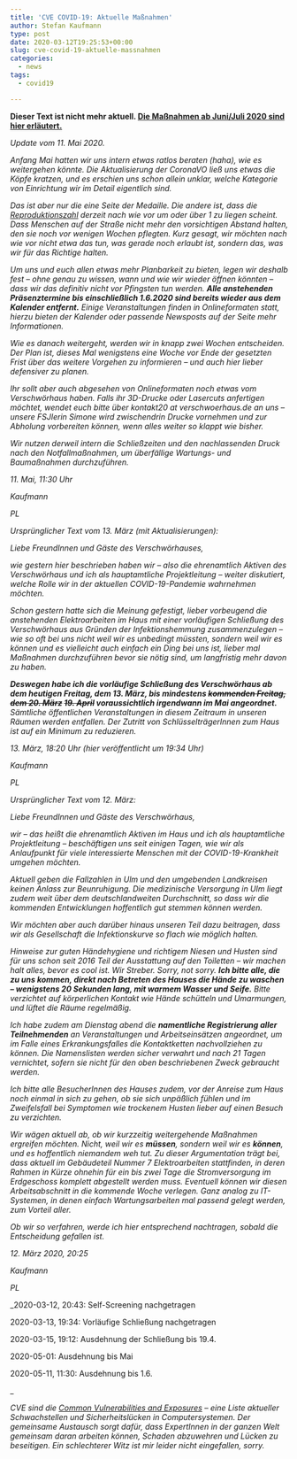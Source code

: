 ```yaml
---
title: 'CVE COVID-19: Aktuelle Maßnahmen'
author: Stefan Kaufmann
type: post
date: 2020-03-12T19:25:53+00:00
slug: cve-covid-19-aktuelle-massnahmen
categories:
  - news
tags:
  - covid19

---
```

**Dieser Text ist nicht mehr aktuell. [Die Maßnahmen ab Juni/Juli 2020 sind hier erläutert.][1]**

_Update vom 11. Mai 2020._

_Anfang Mai hatten wir uns intern etwas ratlos beraten (haha), wie es weitergehen könnte. Die Aktualisierung der CoronaVO ließ uns etwas die Köpfe kratzen, und es erschien uns schon allein unklar, welche Kategorie von Einrichtung wir im Detail eigentlich sind._

_Das ist aber nur die eine Seite der Medaille. Die andere ist, dass die [Reproduktionszahl][2] derzeit nach wie vor um oder über 1 zu liegen scheint. Dass Menschen auf der Straße nicht mehr den vorsichtigen Abstand halten, den sie noch vor wenigen Wochen pflegten. Kurz gesagt, wir möchten nach wie vor nicht etwa das tun, was gerade noch erlaubt ist, sondern das, was wir für das Richtige halten._

_Um uns und euch allen etwas mehr Planbarkeit zu bieten, legen wir deshalb fest – ohne genau zu wissen, wann und wie wir wieder öffnen könnten – dass wir das definitiv nicht vor Pfingsten tun werden. **Alle anstehenden Präsenztermine bis einschließlich 1.6.2020 sind bereits wieder aus dem Kalender entfernt.** Einige Veranstaltungen finden in Onlineformaten statt, hierzu bieten der Kalender oder passende Newsposts auf der Seite mehr Informationen._

_Wie es danach weitergeht, werden wir in knapp zwei Wochen entscheiden. Der Plan ist, dieses Mal wenigstens eine Woche vor Ende der gesetzten Frist über das weitere Vorgehen zu informieren – und auch hier lieber defensiver zu planen._

_Ihr sollt aber auch abgesehen von Onlineformaten noch etwas vom Verschwörhaus haben. Falls ihr 3D-Drucke oder Lasercuts anfertigen möchtet, wendet euch bitte über kontakt20 at verschwoerhaus.de an uns – unsere FSJlerin Simone wird zwischendrin Drucke vornehmen und zur Abholung vorbereiten können, wenn alles weiter so klappt wie bisher._

_Wir nutzen derweil intern die Schließzeiten und den nachlassenden Druck nach den Notfallmaßnahmen, um überfällige Wartungs- und Baumaßnahmen durchzuführen._

_11. Mai, 11:30 Uhr_

_Kaufmann_

_PL_

_Ursprünglicher Text vom 13. März (mit Aktualisierungen):_

_Liebe FreundInnen und Gäste des Verschwörhauses,_

_wie gestern hier beschrieben haben wir – also die ehrenamtlich Aktiven des Verschwörhaus und ich als hauptamtliche Projektleitung – weiter diskutiert, welche Rolle wir in der aktuellen COVID-19-Pandemie wahrnehmen möchten._

_Schon gestern hatte sich die Meinung gefestigt, lieber vorbeugend die anstehenden Elektroarbeiten im Haus mit einer vorläufigen Schließung des Verschwörhaus aus Gründen der Infektionshemmung zusammenzulegen – wie so oft bei uns nicht weil wir es unbedingt müssten, sondern weil wir es können und es vielleicht auch einfach ein Ding bei uns ist, lieber mal Maßnahmen durchzuführen bevor sie nötig sind, um langfristig mehr davon zu haben._

_**Deswegen habe ich die vorläufige Schließung des Verschwörhaus ab dem heutigen Freitag, dem 13. März, bis mindestens <del>kommenden Freitag, dem 20. März</del> <del>19. April</del> voraussichtlich irgendwann im Mai angeordnet.** Sämtliche öffentlichen Veranstaltungen in diesem Zeitraum in unseren Räumen werden entfallen. Der Zutritt von SchlüsselträgerInnen zum Haus ist auf ein Minimum zu reduzieren._

_13. März, 18:20 Uhr (hier veröffentlicht um 19:34 Uhr)_

_Kaufmann_

_PL_

_Ursprünglicher Text vom 12. März:_

_Liebe FreundInnen und Gäste des Verschwörhaus,_

_wir – das heißt die ehrenamtlich Aktiven im Haus und ich als hauptamtliche Projektleitung – beschäftigen uns seit einigen Tagen, wie wir als Anlaufpunkt für viele interessierte Menschen mit der COVID-19-Krankheit umgehen möchten._

_Aktuell geben die Fallzahlen in Ulm und den umgebenden Landkreisen keinen Anlass zur Beunruhigung. Die medizinische Versorgung in Ulm liegt zudem weit über dem deutschlandweiten Durchschnitt, so dass wir die kommenden Entwicklungen hoffentlich gut stemmen können werden._

_Wir möchten aber auch darüber hinaus unseren Teil dazu beitragen, dass wir als Gesellschaft die Infektionskurve so flach wie möglich halten._

_Hinweise zur guten Händehygiene und richtigem Niesen und Husten sind für uns schon seit 2016 Teil der Ausstattung auf den Toiletten – wir machen halt alles, bevor es cool ist. Wir Streber. Sorry, not sorry. **Ich bitte alle, die zu uns kommen, direkt nach Betreten des Hauses die Hände zu waschen – wenigstens 20 Sekunden lang, mit warmem Wasser und Seife.** Bitte verzichtet auf körperlichen Kontakt wie Hände schütteln und Umarmungen, und lüftet die Räume regelmäßig._

_Ich habe zudem am Dienstag abend die **namentliche Registrierung aller Teilnehmenden** an Veranstaltungen und Arbeitseinsätzen angeordnet, um im Falle eines Erkrankungsfalles die Kontaktketten nachvollziehen zu können. Die Namenslisten werden sicher verwahrt und nach 21 Tagen vernichtet, sofern sie nicht für den oben beschriebenen Zweck gebraucht werden._

_Ich bitte alle BesucherInnen des Hauses zudem, vor der Anreise zum Haus noch einmal in sich zu gehen, ob sie sich unpäßlich fühlen und im Zweifelsfall bei Symptomen wie trockenem Husten lieber auf einen Besuch zu verzichten._

_Wir wägen aktuell ab, ob wir kurzzeitig weitergehende Maßnahmen ergreifen möchten. Nicht, weil wir es **müssen**, sondern weil wir es **können**, und es hoffentlich niemandem weh tut. Zu dieser Argumentation trägt bei, dass aktuell im Gebäudeteil Nummer 7 Elektroarbeiten stattfinden, in deren Rahmen in Kürze ohnehin für ein bis zwei Tage die Stromversorgung im Erdgeschoss komplett abgestellt werden muss. Eventuell können wir diesen Arbeitsabschnitt in die kommende Woche verlegen. Ganz analog zu IT-Systemen, in denen einfach Wartungsarbeiten mal passend gelegt werden, zum Vorteil aller._

_Ob wir so verfahren, werde ich hier entsprechend nachtragen, sobald die Entscheidung gefallen ist._

_12. März 2020, 20:25_

_Kaufmann_

_PL_

_2020-03-12, 20:43: Self-Screening nachgetragen

2020-03-13, 19:34: Vorläufige Schließung nachgetragen

2020-03-15, 19:12: Ausdehnung der Schließung bis 19.4.

2020-05-01: Ausdehnung bis Mai

2020-05-11, 11:30: Ausdehnung bis 1.6.

_

_CVE sind die [Common Vulnerabilities and Exposures][3] – eine Liste aktueller Schwachstellen und Sicherheitslücken in Computersystemen. Der gemeinsame Austausch sorgt dafür, dass ExpertInnen in der ganzen Welt gemeinsam daran arbeiten können, Schaden abzuwehren und Lücken zu beseitigen. Ein schlechterer Witz ist mir leider nicht eingefallen, sorry._

 [1]: /covid-19-massnahmenplan-ab-juli-2020/
 [2]: https://de.wikipedia.org/wiki/Epidemiologie#Reproduktionszahl
 [3]: https://en.wikipedia.org/wiki/Common_Vulnerabilities_and_Exposures
